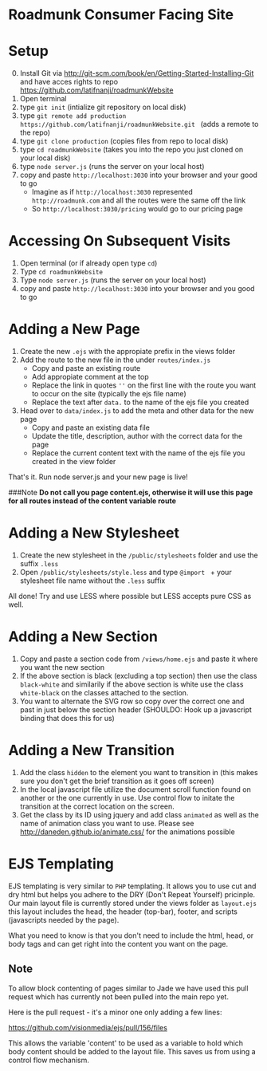 Roadmunk Consumer Facing Site
================================

Setup
========
0. Install Git via http://git-scm.com/book/en/Getting-Started-Installing-Git and have acces rights to repo https://github.com/latifnanji/roadmunkWebsite
1. Open terminal
2. type `git init` (intialize git repository on local disk)
3. type `git remote add production https://github.com/latifnanji/roadmunkWebsite.git ` (adds a remote to the repo)
4. type `git clone production` (copies files from repo to local disk)
5. type `cd roadmunkWebsite` (takes you into the repo you just cloned on your local disk)
6. type `node server.js` (runs the server on your local host)
7. copy and paste `http://localhost:3030` into your browser and your good to go
    - Imagine as if `http://localhost:3030` represented `http://roadmunk.com` and all the routes were the same off the link
    - So `http://localhost:3030/pricing` would go to our pricing page

Accessing On Subsequent Visits
=================================
1. Open terminal (or if already open type `cd`)
2. Type `cd roadmunkWebsite`
3. Type `node server.js` (runs the server on your local host)
4. copy and paste `http://localhost:3030` into your browser and you good to go 

Adding a New Page
====================
1. Create the new `.ejs` with the appropiate prefix in the views folder
2. Add the route to the new file in the under `routes/index.js`
    - Copy and paste an existing route
    - Add appropiate comment at the top
    - Replace the link in quotes `''` on the first line with the route you want to occur on the site (typically the ejs file name)
    - Replace the text after `data.` to the name of the ejs file you created
3. Head over to `data/index.js` to add the meta and other data for the new page
    - Copy and paste an existing data file 
    - Update the title, description, author with the correct data for the page
    - Replace the current content text with the name of the ejs file you created in the view folder

That's it. Run node server.js and your new page is live!

###Note
**Do not call you page content.ejs, otherwise it will use this page for all routes instead of the content variable route**

Adding a New Stylesheet
=========================
1. Create the new stylesheet in the `/public/stylesheets` folder and use the suffix `.less`
2. Open `/public/stylesheets/style.less` and type `@import ` + your stylesheet file name without the `.less` suffix

All done! Try and use LESS where possible but LESS accepts pure CSS as well.

Adding a New Section
=====================
1. Copy and paste a section code from `/views/home.ejs` and paste it where you want the new section
2. If the above section is black (excluding a top section) then use the class `black-white` and similarily if the above section is white use the class `white-black` on the classes attached to the section.
3. You want to alternate the SVG row so copy over the correct one and past in just below the section header (SHOULDO: Hook up a javascript binding that does this for us)

Adding a New Transition
=========================
1. Add the class `hidden` to the element you want to transition in (this makes sure you don't get the brief transition as it goes off screen)
2. In the local javascript file utilize the document scroll function found on another or the one currently in use. Use control flow to initate the transition at the correct location on the screen.
3. Get the class by its ID using jquery and add class `animated` as well as the name of animation class you want to use. Please see http://daneden.github.io/animate.css/ for the animations possible

EJS Templating
======================

EJS templating is very similar to `PHP` templating. It allows you to use cut and dry html but helps you adhere to the DRY (Don't Repeat Yourself) pricinple. Our main layout file is currently stored under the views folder as `layout.ejs` this layout includes the head, the header (top-bar), footer, and scripts (javascripts needed by the page).

What you need to know is that you don't need to include the html, head, or body tags and can get right into the content you want on the page.

## Note
To allow block contenting of pages similar to Jade we have used this pull request which has currently not been pulled into the main repo yet.

Here is the pull request - it's a minor one only adding a few lines:

https://github.com/visionmedia/ejs/pull/156/files

This allows the variable 'content' to be used as a variable to hold which body content should be added to the layout file. This saves us from using a control flow mechanism.
